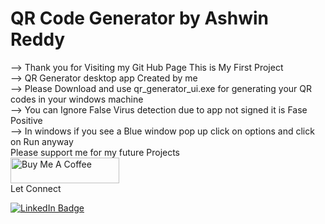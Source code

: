 # QR Code Generator by Ashwin Reddy
 --> Thank you for Visiting my Git Hub Page This is My First Project <br />
--> QR Generator desktop app Created by me <br />
--> Please Download and use qr_generator_ui.exe for generating your QR codes in your windows machine <br />
--> You can Ignore False Virus detection due to app not signed  it is Fase Positive <br />
--> In windows if you see a Blue window pop up click on options and click on Run anyway <br />
Please support me for my future Projects  <br />
<a href="https://buymeacoffee.com/ashwinreddy" target="_blank"><img src="https://cdn.buymeacoffee.com/buttons/default-orange.png" alt="Buy Me A Coffee" height="41" width="174"></a><br />
Let Connect
<div id="badges">
  <a href="https://www.linkedin.com/in/ashwin-reddy143/">
    <img src="https://img.shields.io/badge/LinkedIn-blue?style=for-the-badge&logo=linkedin&logoColor=white" alt="LinkedIn Badge"/>
  </a>

